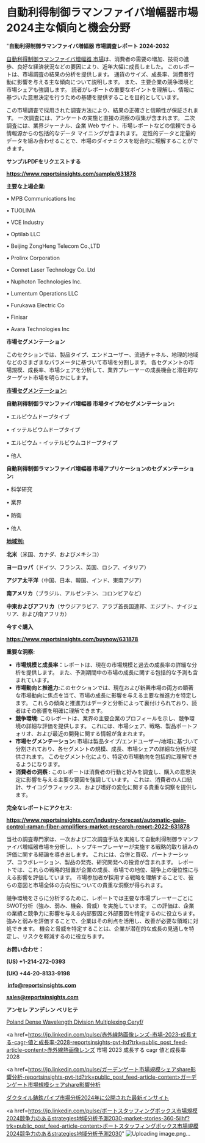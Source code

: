 # 自動利得制御ラマンファイバ増幅器市場2024主な傾向と機会分野

"<strong>自動利得制御ラマンファイバ増幅器 市場調査レポート 2024-2032</strong>

<a href=https://www.reportsinsights.com/sample/631878>自動利得制御ラマンファイバ増幅器 市場</a>は、消費者の需要の増加、技術の進歩、良好な経済状況などの要因により、近年大幅に成長しました。 このレポートは、市場調査の結果の分析を提供します。 通貨のサイズ、成長率、消費者行動に影響を与える主な傾向について説明します。 また、主要企業の競争環境と市場シェアも強調します。 読者がレポートの重要なポイントを理解し、情報に基づいた意思決定を行うための基礎を提供することを目的としています。

この市場調査で採用された調査方法により、結果の正確さと信頼性が保証されます。 一次調査には、アンケートの実施と直接の洞察の収集が含まれます。 二次調査には、業界ジャーナル、企業 Web サイト、市場レポートなどの信頼できる情報源からの包括的なデータ マイニングが含まれます。 定性的データと定量的データを組み合わせることで、市場のダイナミクスを総合的に理解することができます。

<strong><b>サンプルPDFをリクエストする</b></strong>

<a href=https://www.reportsinsights.com/sample/631878><strong><u>https://www.reportsinsights.com/sample/631878</u></strong></a>

<strong>主要な上場企業:</strong>

• MPB Communications Inc

• TUOLIMA

• VCE Industry

• Optilab LLC

• Beijing ZongHeng Telecom Co.,LTD

• Prolinx Corporation

• Connet Laser Technology Co. Ltd

• Nuphoton Technologies Inc.

• Lumentum Operations LLC

• Furukawa Electric Co

• Finisar

• Avara Technologies Inc

<strong>市場セグメンテーション</strong>

このセクションでは、製品タイプ、エンドユーザー、流通チャネル、地理的地域などのさまざまなパラメータに基づいて市場を分割します。 各セグメントの市場規模、成長率、市場シェアを分析して、業界プレーヤーの成長機会と潜在的なターゲット市場を明らかにします。

<strong><u>市場セグメンテーション</u></strong><strong><u>:</u></strong>

<strong>自動利得制御ラマンファイバ増幅器 市場タイプのセグメンテーション:</strong>

• エルビウムドープタイプ

• イッテルビウムドープタイプ

• エルビウム - イッテルビウムコドープタイプ

• 他人

<strong>自動利得制御ラマンファイバ増幅器 市場アプリケーションのセグメンテーション:</strong>

• 科学研究

• 業界

• 防衛

• 他人

<strong><u>地域別</u></strong><strong><u>:</u></strong>

<strong>北米</strong>（米国、カナダ、およびメキシコ）

<strong>ヨーロッパ</strong>（ドイツ、フランス、英国、ロシア、イタリア）

<strong>アジア太平洋</strong>（中国、日本、韓国、インド、東南アジア）

<strong>南アメリカ</strong>（ブラジル、アルゼンチン、コロンビアなど）

<strong>中東およびアフリカ</strong>（サウジアラビア、アラブ首長国連邦、エジプト、ナイジェリア、および南アフリカ）

<strong>今すぐ購入</strong>

<a href=https://www.reportsinsights.com/buynow/631878><strong><u>https://www.reportsinsights.com/buynow/631878</u></strong></a>

<strong>重要な洞察:</strong>
<ul>
  <li><strong>市場規模と成長率：</strong>レポートは、現在の市場規模と過去の成長率の詳細な分析を提供します。 また、予測期間中の市場の成長に関する包括的な予測も含まれています。</li>
  <li><strong>市場動向と推進力:</strong>このセクションでは、現在および新興市場の両方の顕著な市場動向に焦点を当て、市場の成長に影響を与える主要な推進力を特定します。 これらの傾向と推進力はデータと分析によって裏付けられており、読者はその影響を明確に理解できます。</li>
  <li><strong>競争環境</strong>: このレポートは、業界の主要企業のプロフィールを示し、競争環境の詳細な評価を提供します。 これには、市場シェア、戦略、製品ポートフォリオ、および最近の開発に関する情報が含まれます。</li>
  <li><strong>市場セグメンテーション: </strong>市場は製品タイプ/エンドユーザー/地域に基づいて分割されており、各セグメントの規模、成長、市場シェアの詳細な分析が提供されます。 このセグメント化により、特定の市場動向を包括的に理解できるようになります。</li>
  <li><strong>消費者の洞察 : </strong>このレポートは消費者の行動と好みを調査し、購入の意思決定に影響を与える主要な要因を強調しています。 これは、消費者の人口統計、サイコグラフィックス、および嗜好の変化に関する貴重な洞察を提供します。</li>
</ul>
<strong>完全なレポートにアクセス:</strong>

<a href=https://www.reportsinsights.com/industry-forecast/automatic-gain-control-raman-fiber-amplifiers-market-research-report-2022-631878><strong><u><b>https://www.reportsinsights.com/industry-forecast/automatic-gain-control-raman-fiber-amplifiers-market-research-report-2022-631878</b></u></strong></a>

当社の調査専門家は、一次および二次調査手法を実施して自動利得制御ラマンファイバ増幅器市場を分析し、トップキープレーヤーが実施する戦略的取り組みの評価に関する結論を導き出します。 これには、合併と買収、パートナーシップ、コラボレーション、製品の発売、研究開発への投資が含まれます。 レポートでは、これらの戦略的措置が企業の成長、市場での地位、競争上の優位性に与える影響を評価しています。 市場参加者が採用する戦略を理解することで、彼らの意図と市場全体の方向性についての貴重な洞察が得られます。

競争環境をさらに分析するために、レポートでは主要な市場プレーヤーごとにSWOT分析（強み、弱み、機会、脅威）を実施しています。 この評価は、企業の業績と競争力に影響を与える内部要因と外部要因を特定するのに役立ちます。 強みと弱みを評価することで、企業はその利点を活用し、改善が必要な領域に対処できます。 機会と脅威を特定することは、企業が潜在的な成長の見通しを特定し、リスクを軽減するのに役立ちます。

<strong>お問い合わせ：</strong>

<strong>(US) +1-214-272-0393</strong>

<strong>(UK) +44-20-8133-9198</strong>

<strong> </strong><a href=info@reportsinsights.com><strong><u>info@reportsinsights.com</u></strong></a>

<a href=sales@reportsinsights.com><strong><u>sales@reportsinsights.com</u></strong></a>

<strong>アンセレ アンデレン ベリヒテ</strong>

<a href=https://www.linkedin.com/pulse/poland-dense-wavelength-division-multiplexing-ceryf/>Poland Dense Wavelength Division Multiplexing Ceryf/</a>

<a href=https://jp.linkedin.com/pulse/赤外線熱画像レンズ-市場-2023-成長する-cagr-値と成長率-2028-reportsinsights-pvt-ltd?trk=public_post_feed-article-content>赤外線熱画像レンズ 市場 2023 成長する cagr 値と成長率 2028</a>

<a href=https://jp.linkedin.com/pulse/ガーデンゲート市場規模シェアshare影響分析-reportsinsights-pvt-ltd?trk=public_post_feed-article-content>ガーデンゲート市場規模シェアshare影響分析</a>

<a href=https://www.linkedin.com/pulse/ダクタイル鋳鉄パイプ市場分析2024年に公開された最新インサイト-reportsinsights-pvt-ltd-esile/>ダクタイル鋳鉄パイプ市場分析2024年に公開された最新インサイト</a>

<a href=https://jp.linkedin.com/pulse/ボートスタッフィングボックス市場規模2024競争力のあるstrategies地域分析予測2030-market-stories-360-5ilhf?trk=public_post_feed-article-content>ボートスタッフィングボックス市場規模2024競争力のあるstrategies地域分析予測2030</a>"
![Uploading image.png…]()
